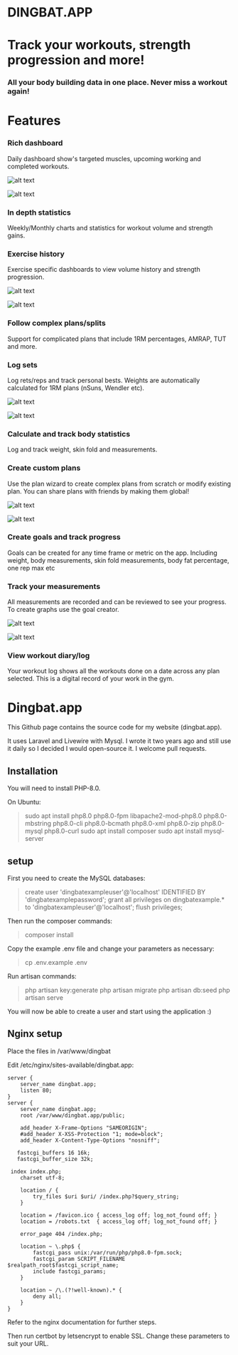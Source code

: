 # DINGBAT.APP

Track your workouts, strength progression and more!
===================================================

### All your body building data in one place. Never miss a workout again!

Features
========

### Rich dashboard

Daily dashboard show's targeted muscles, upcoming working and completed workouts.

![alt text](./public/img/dashboard_mobile.png)

![alt text](./public/img/weekly.png)

### In depth statistics

Weekly/Monthly charts and statistics for workout volume and strength gains.

### Exercise history

Exercise specific dashboards to view volume history and strength progression.

![alt text](./public/img/per_exercise_statistics.png)

![alt text](./public/img/per_plan_statistics.png)

### Follow complex plans/splits

Support for complicated plans that include 1RM percentages, AMRAP, TUT and more.

### Log sets

Log rets/reps and track personal bests. Weights are automatically calculated for 1RM plans (nSuns, Wendler etc).

![alt text](./public/img/custom_workouts.png)

![alt text](./public/img/skinfold_tests.png)

### Calculate and track body statistics

Log and track weight, skin fold and measurements.

### Create custom plans

Use the plan wizard to create complex plans from scratch or modify existing plan. You can share plans with friends by making them global!

![alt text](./public/img/plan_creation_wizard.png)

![alt text](./public/img/view_goals.png)

### Create goals and track progress

Goals can be created for any time frame or metric on the app. Including weight, body measurements, skin fold measurements, body fat percentage, one rep max etc

### Track your measurements

All measurements are recorded and can be reviewed to see your progress. To create graphs use the goal creator.

![alt text](./public/img/measurement_history.png)

![alt text](./public/img/workout_log.png)

### View workout diary/log

Your workout log shows all the workouts done on a date across any plan selected. This is a digital record of your work in the gym.


# Dingbat.app 
This Github page contains the source code for my website (dingbat.app).

It uses Laravel and Livewire with Mysql. I wrote it two years ago and still use it daily so I decided I would open-source it. I welcome pull requests.

## Installation
You will need to install PHP-8.0.

On Ubuntu:
> sudo apt install php8.0 php8.0-fpm libapache2-mod-php8.0 php8.0-mbstring php8.0-cli php8.0-bcmath php8.0-xml php8.0-zip  php8.0-mysql php8.0-curl
> sudo apt install composer
> sudo apt install mysql-server

## setup

First you need to create the MySQL databases:

> create user 'dingbatexampleuser'@'localhost' IDENTIFIED BY 'dingbatexamplepassword';
> grant all privileges on dingbatexample.* to 'dingbatexampleuser'@'localhost';
> flush privileges;

Then run the composer commands:
> composer install

Copy the example .env file and change your parameters as necessary:
> cp .env.example .env

Run artisan commands:
> php artisan key:generate
> php artisan migrate
> php artisan db:seed
> php artisan serve 

You will now be able to create a user and start using the application :)

## Nginx setup

Place the files in /var/www/dingbat

Edit /etc/nginx/sites-available/dingbat.app:
```angular2html
server {
    server_name dingbat.app;
    listen 80;
}
server {
    server_name dingbat.app;
    root /var/www/dingbat.app/public;

    add_header X-Frame-Options "SAMEORIGIN";
    #add_header X-XSS-Protection "1; mode=block";
    add_header X-Content-Type-Options "nosniff";

   fastcgi_buffers 16 16k; 
   fastcgi_buffer_size 32k;
   
 index index.php;
    charset utf-8;

    location / {
        try_files $uri $uri/ /index.php?$query_string;
    }

    location = /favicon.ico { access_log off; log_not_found off; }
    location = /robots.txt  { access_log off; log_not_found off; }

    error_page 404 /index.php;

    location ~ \.php$ {
        fastcgi_pass unix:/var/run/php/php8.0-fpm.sock;
        fastcgi_param SCRIPT_FILENAME $realpath_root$fastcgi_script_name;
        include fastcgi_params;
    }

    location ~ /\.(?!well-known).* {
        deny all;
    }
}

```

Refer to the nginx documentation for further steps.

Then run certbot by letsencrypt to enable SSL. Change these parameters to suit your URL.